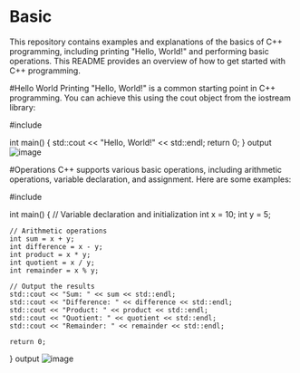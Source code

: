 # Basic
This repository contains examples and explanations of the basics of C++ programming, including printing "Hello, World!" and performing basic operations. This README provides an overview of how to get started with C++ programming.

#Hello World
Printing "Hello, World!" is a common starting point in C++ programming. You can achieve this using the cout object from the iostream library:

#include <iostream>

int main() {
    std::cout << "Hello, World!" << std::endl;
    return 0;
}
output
![image](https://github.com/Vrn24/Basic/assets/112547439/63c82414-abd6-4be4-b609-866e73b969cf)

#Operations
C++ supports various basic operations, including arithmetic operations, variable declaration, and assignment. Here are some examples:

#include <iostream>

int main() {
    // Variable declaration and initialization
    int x = 10;
    int y = 5;

    // Arithmetic operations
    int sum = x + y;
    int difference = x - y;
    int product = x * y;
    int quotient = x / y;
    int remainder = x % y;

    // Output the results
    std::cout << "Sum: " << sum << std::endl;
    std::cout << "Difference: " << difference << std::endl;
    std::cout << "Product: " << product << std::endl;
    std::cout << "Quotient: " << quotient << std::endl;
    std::cout << "Remainder: " << remainder << std::endl;

    return 0;
}
output
![image](https://github.com/Vrn24/Basic/assets/112547439/46d9ecb8-0063-4230-8b33-f87e26d17788)

